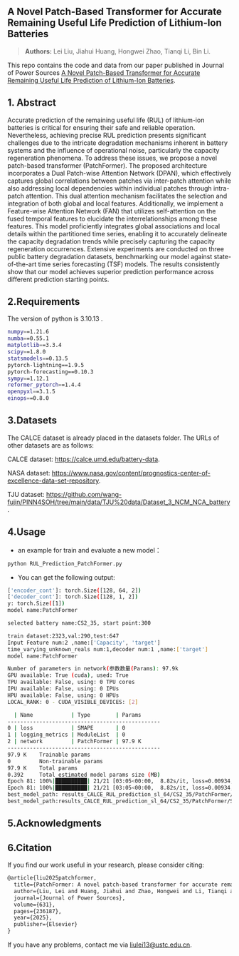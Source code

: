 ## A Novel Patch-Based Transformer for Accurate Remaining Useful Life Prediction of Lithium-Ion Batteries
> **Authors:**
Lei Liu, Jiahui Huang, Hongwei Zhao, Tianqi Li, Bin Li.

This repo contains the code and data from our paper published in Journal of Power Sources [A Novel Patch-Based Transformer for Accurate Remaining Useful Life Prediction of Lithium-Ion Batteries](url:).

## 1. Abstract

Accurate prediction of the remaining useful life (RUL) of lithium-ion batteries is critical for ensuring their safe and reliable operation. Nevertheless, achieving precise RUL prediction presents significant challenges due to the intricate degradation mechanisms inherent in battery systems and the influence of operational noise, particularly the capacity regeneration phenomena. To address these issues, we propose a novel patch-based transformer (PatchFormer). The proposed architecture incorporates a Dual Patch-wise Attention Network (DPAN), which effectively captures global correlations between patches via inter-patch attention while also addressing local dependencies within individual patches through intra-patch attention. This dual attention mechanism facilitates the selection and integration of both global and local features. Additionally, we implement a Feature-wise Attention Network (FAN) that utilizes self-attention on the fused temporal features to elucidate the interrelationships among these features. This model proficiently integrates global associations and local details within the partitioned time series, enabling it to accurately delineate the capacity degradation trends while precisely capturing the capacity regeneration occurrences. Extensive experiments are conducted on three public battery degradation datasets, benchmarking our model against state-of-the-art time series forecasting (TSF) models. The results consistently show that our model achieves superior prediction performance across different prediction starting points.

## 2.Requirements

The version of python is 3.10.13 .
```bash
numpy==1.21.6
numba==0.55.1
matplotlib==3.3.4
scipy==1.8.0
statsmodels==0.13.5
pytorch-lightning==1.9.5
pytorch-forecasting==0.10.3
sympy==1.12.1
reformer_pytorch==1.4.4
openpyxl==3.1.5
einops==0.8.0
```

## 3.Datasets

The CALCE dataset is already placed in the datasets folder. The URLs of other datasets are as follows:

CALCE dataset: https://calce.umd.edu/battery-data.

NASA dataset: https://www.nasa.gov/content/prognostics-center-of-excellence-data-set-repository.

TJU dataset: https://github.com/wang-fujin/PINN4SOH/tree/main/data/TJU%20data/Dataset_3_NCM_NCA_battery.


## 4.Usage

- an example for train and evaluate a new model：

```bash
python RUL_Prediction_PatchFormer.py
```

- You can get the following output:

```bash
['encoder_cont']: torch.Size([128, 64, 2])
['decoder_cont']: torch.Size([128, 1, 2])
y: torch.Size([1])
model name:PatchFormer

selected battery name:CS2_35, start point:300

train dataset:2323,val:290,test:647
Input Feature num:2 ,name:['Capacity', 'target']
time_varying_unknown_reals num:1,decoder num:1 ,name:['target']
model name:PatchFormer

Number of parameters in network(参数数量(Params): 97.9k
GPU available: True (cuda), used: True
TPU available: False, using: 0 TPU cores
IPU available: False, using: 0 IPUs
HPU available: False, using: 0 HPUs
LOCAL_RANK: 0 - CUDA_VISIBLE_DEVICES: [2]

  | Name            | Type        | Params
------------------------------------------------
0 | loss            | SMAPE       | 0     
1 | logging_metrics | ModuleList  | 0     
2 | network         | PatchFormer | 97.9 K
------------------------------------------------
97.9 K    Trainable params
0         Non-trainable params
97.9 K    Total params
0.392     Total estimated model params size (MB)
Epoch 81: 100%|██████████| 21/21 [03:05<00:00,  8.82s/it, loss=0.00934, train_loss_step=0.00956, val_loss=0.0101, train_loss_epoch=0.00916]
Epoch 81: 100%|██████████| 21/21 [03:05<00:00,  8.82s/it, loss=0.00934, train_loss_step=0.00956, val_loss=0.0101, train_loss_epoch=0.00916]
best_model_path: results_CALCE_RUL_prediction_sl_64/CS2_35/PatchFormer/SP300/PatchFormerNetModel_2024-11-02 03-48-31/PatchFormerNetModel/checkpoints/epoch=81-step=1312.ckpt
best_model_path:results_CALCE_RUL_prediction_sl_64/CS2_35/PatchFormer/SP300/PatchFormerNetModel_2024-11-02 03-48-31/PatchFormerNetModel/checkpoints/epoch=81-step=1312.ckpt <_io.TextIOWrapper name='results_CALCE_RUL_prediction_sl_64/CS2_35/PatchFormer/SP300/PatchFormerNetModel_2024-11-02 03-48-31/log_Feas_2_2_in_l_64_out_l_1_Pcap.txt' mode='w' encoding='UTF-8'>
```


## 5.Acknowledgments



## 6.Citation

If you find our work useful in your research, please consider citing:

```latex
@article{liu2025patchformer,
  title={PatchFormer: A novel patch-based transformer for accurate remaining useful life prediction of lithium-ion batteries},
  author={Liu, Lei and Huang, Jiahui and Zhao, Hongwei and Li, Tianqi and Li, Bin},
  journal={Journal of Power Sources},
  volume={631},
  pages={236187},
  year={2025},
  publisher={Elsevier}
}
```

If you have any problems, contact me via liulei13@ustc.edu.cn.
